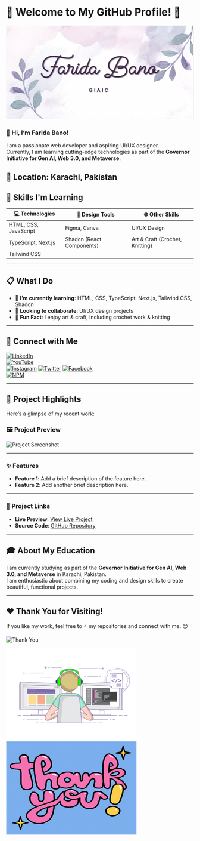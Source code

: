 # 🌟 Welcome to My GitHub Profile! 🌟  
![logo](202.png)

### 👋 Hi, I’m **Farida Bano**!  

I am a passionate web developer and aspiring UI/UX designer.  
Currently, I am learning cutting-edge technologies as part of the **Governor Initiative for Gen AI, Web 3.0, and Metaverse**.

**📍 Location:** Karachi, Pakistan  
---
## 🧰 Skills I'm Learning  

| 💻 Technologies           | 🎨 Design Tools                   | 🌐 Other Skills                  |
|---------------------------|----------------------------------|---------------------------------|
| HTML, CSS, JavaScript     | Figma, Canva                    | UI/UX Design                    |
| TypeScript, Next.js       | Shadcn (React Components)       | Art & Craft (Crochet, Knitting) |
| Tailwind CSS              |                                  |                                 |
---

## 📋 What I Do  

- 🌱 **I’m currently learning**: HTML, CSS, TypeScript, Next.js, Tailwind CSS, Shadcn  
- 💞️ **Looking to collaborate**: UI/UX design projects  
- 🎨 **Fun Fact**: I enjoy art & craft, including crochet work & knitting  

---

## 🔗 Connect with Me

[![LinkedIn](https://img.shields.io/badge/LinkedIn-Connect-blue?logo=linkedin)](https://www.linkedin.com/in/farida-bano-1b3b282b6/)  
[![YouTube](https://img.shields.io/badge/YouTube-Subscribe-red?logo=youtube)](https://www.youtube.com/@artcrft1160)  
[![Instagram](https://img.shields.io/badge/Instagram-Follow-purple?logo=instagram)](https://www.instagram.com/yourusername)
[![Twitter](https://img.shields.io/badge/Twitter-Follow-blue?logo=twitter)](https://twitter.com/yourusername)
[![Facebook](https://img.shields.io/badge/Facebook-Like-blue?logo=facebook)](https://www.facebook.com/yourusername)  
[![NPM](https://img.shields.io/badge/NPM-Package-orange?logo=npm)](https://www.npmjs.com/~yourusername)

---

## 🚀 Project Highlights  

Here’s a glimpse of my recent work:  

### 🖼️ Project Preview  
![Project Screenshot](https://link-to-your-screenshot.png)  

---

### ✨ Features  
- **Feature 1**: Add a brief description of the feature here.  
- **Feature 2**: Add another brief description here.  

---

### 📂 Project Links  
- **Live Preview**: [View Live Project](https://example.com)  
- **Source Code**: [GitHub Repository](https://github.com/username/repository)  

---

## 🎓 About My Education  

I am currently studying as part of the **Governor Initiative for Gen AI, Web 3.0, and Metaverse** in Karachi, Pakistan.  
I am enthusiastic about combining my coding and design skills to create beautiful, functional projects.  

---

## ❤️ Thank You for Visiting!  

If you like my work, feel free to ⭐ my repositories and connect with me. 😊  

![Thank You](https://raw.githubusercontent.com/your-username/repository-name/main/path-to-image/thankyou.jpg) 

<img align="left" alt="Coder GIF" height="250" width="350" src="farida.gif" />

<img align="left" alt="Coder GIF" height="250" width="350" src="thank.gif" />



